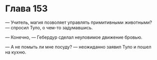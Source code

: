 # Глава 153

— Учитель, магия позволяет управлять примитивными животными? — спросил Туло, о чем-то задумавшись.

— Конечно, — Гебердур сделал неуловимое движение бровью.

— А не помыть ли мне посуду? — неожиданно заявил Туло и пошел на кухню.


